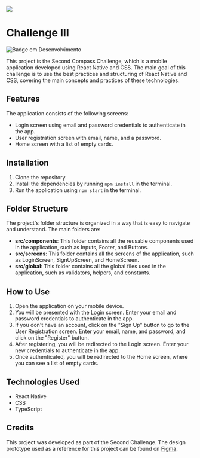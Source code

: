 ![](https://github.com/joelington321/compass-react-native-challenge-app/assets/69323457/4b480ebf-d0cb-4d61-9e76-9ea0d7eac6af)
# Challenge III
![Badge em Desenvolvimento](http://img.shields.io/static/v1?label=STATUS&message=EM%20DESENVOLVIM)

This project is the Second Compass Challenge, which is a mobile application developed using React Native and CSS. The main goal of this challenge is to use the best practices and structuring of React Native and CSS, covering the main concepts and practices of these technologies.

## Features

The application consists of the following screens:

- Login screen using email and password credentials to authenticate in the app.
- User registration screen with email, name, and a password.
- Home screen with a list of empty cards.

## Installation

1. Clone the repository.
2. Install the dependencies by running `npm install` in the terminal.
3. Run the application using `npm start` in the terminal.

## Folder Structure

The project's folder structure is organized in a way that is easy to navigate and understand. The main folders are:

- **src/components**: This folder contains all the reusable components used in the application, such as Inputs, Footer, and Buttons.
- **src/screens**: This folder contains all the screens of the application, such as LoginScreen, SignUpScreen, and HomeScreen.
- **src/global**: This folder contains all the global files used in the application, such as validators, helpers, and constants.

## How to Use

1. Open the application on your mobile device.
2. You will be presented with the Login screen. Enter your email and password credentials to authenticate in the app.
3. If you don't have an account, click on the "Sign Up" button to go to the User Registration screen. Enter your email, name, and password, and click on the "Register" button.
4. After registering, you will be redirected to the Login screen. Enter your new credentials to authenticate in the app.
5. Once authenticated, you will be redirected to the Home screen, where you can see a list of empty cards.

## Technologies Used

- React Native
- CSS
- TypeScript

## Credits

This project was developed as part of the Second Challenge. The design prototype used as a reference for this project can be found on [Figma](https://www.figma.com/file/9VfFd73WIMmIRAUeRvqxEN/Desafio---PB?t=Y8vJcUhE5VewN5zk-0).
